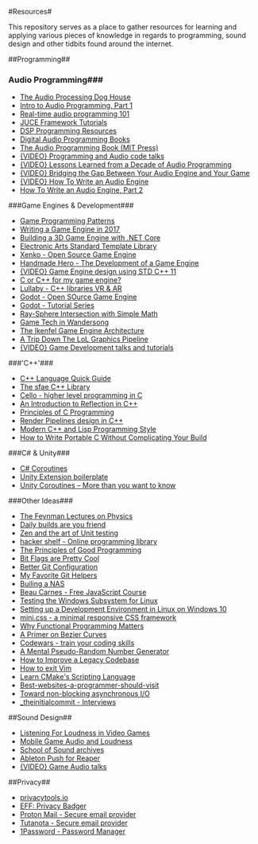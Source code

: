 #Resources#

This repository serves as a place to gather resources for learning and applying various pieces of knowledge in regards to programming, sound design and other tidbits found around the internet.



##Programming##

### Audio Programming###

- [The Audio Processing Dog House](https://www.objc.io/issues/24-audio/audio-dog-house/)
- [Intro to Audio Programming, Part 1](https://blogs.msdn.microsoft.com/dawate/2009/06/22/intro-to-audio-programming-part-1-how-audio-data-is-represented/)
- [Real-time audio programming 101](http://www.rossbencina.com/code/real-time-audio-programming-101-time-waits-for-nothing)
- [JUCE Framework Tutorials](https://www.juce.com/learn/)
- [DSP Programming Resources](http://www.musicdsp.org/links.php)
- [Digital Audio Programming Books](http://www.polyhedric.com/software/amazon/dsp.htm)
- [The Audio Programming Book (MIT Press)](https://mitpress.mit.edu/books/audio-programming-book)
- [{VIDEO} Programming and Audio code talks](https://www.youtube.com/playlist?list=PLqrMQvig3uIu_a6dUIw_fabftEQ-_1kpF)
- [{VIDEO} Lessons Learned from a Decade of Audio Programming](http://www.gdcvault.com/play/1020452/Lessons-Learned-from-a-Decade)
- [{VIDEO} Bridging the Gap Between Your Audio Engine and Your Game](http://www.gdcvault.com/play/1020458/Bridging-the-Gap-Between-Your)
- [{VIDEO} How To Write an Audio Engine](http://www.gdcvault.com/play/1022060/How-to-Write-an-Audio)
- [How To Write an Audio Engine, Part 2](http://www.gdcvault.com/play/1024677/How-to-Write-an-Audio)


###Game Engines & Development###

- [Game Programming Patterns](http://gameprogrammingpatterns.com/)
- [Writing a Game Engine in 2017](http://www.randygaul.net/2017/02/24/writing-a-game-engine-in-2017/)
- [Building a 3D Game Engine with .NET Core](https://mellinoe.wordpress.com/2017/01/18/net-core-game-engine/)
- [Electronic Arts Standard Template Library](https://github.com/electronicarts/EASTL)
- [Xenko - Open Source Game Engine](http://xenko.com/)
- [Handmade Hero - The Development of a Game Engine](https://hero.handmade.network/episodes)
- [{VIDEO} Game Engine design using STD C++ 11](https://www.youtube.com/watch?v=8AjRD6mU96s&app=desktop)
- [C or C++ for my game engine?](http://crafn.kapsi.fi/new_engine.html)
- [Lullaby - C++ libraries VR & AR](https://github.com/google/lullaby)
- [Godot - Open SOurce Game Engine](https://godotengine.org/)
- [Godot - Tutorial Series](http://www.gamefromscratch.com/page/Godot-Game-Engine-tutorial-series.aspx)
- [Ray-Sphere Intersection with Simple Math](http://kylehalladay.com/blog/tutorial/math/2013/12/24/Ray-Sphere-Intersection.html)
- [Game Tech in Wandersong](https://wandersong.tumblr.com/tagged/howto)
- [The Ikenfel Game Engine Architecture](http://ikenfell.com/tools/)
- [A Trip Down The LoL Graphics Pipeline](https://engineering.riotgames.com/news/trip-down-lol-graphics-pipeline)
- [{VIDEO} Game Development talks and tutorials](https://www.youtube.com/playlist?list=PLqrMQvig3uIstqoR0dMYnd5GERnpIOlTx)

###'C++'###

- [C++ Language Quick Guide](https://viptechworld.blogspot.ca/2017/05/cpp-quick-guide-by-vtw.html?m=1)
- [The sfae C++ Library](http://www.drdobbs.com/cpp/the-safe-c-library/214502214)
- [Cello - higher level programming in C](http://libcello.org/)
- [An Introduction to Reflection in C++](http://jackieokay.com/2017/04/13/reflection1.html)
- [Principles of C Programming](https://drewdevault.com/2017/03/15/How-I-learned-to-stop-worrying-and-love-C.html)
- [Render Pipelines design in C++](http://www.marti.works/render-pipelines-desing-in-c/)
- [Modern C++ and Lisp Programming Style](https://chriskohlhepp.wordpress.com/advanced-c-lisp/convergence-of-modern-cplusplus-and-lisp/)
- [How to Write Portable C Without Complicating Your Build](http://nullprogram.com/blog/2017/03/30/)

###C# & Unity###

- [C# Coroutines](https://smellegantcode.wordpress.com/2008/04/09/coroutines-with-ienumerable-and-yield-return/)
- [Unity Extension boilerplate](https://github.com/kinifi/unity-extension-boilerplate)
- [Unity Coroutines – More than you want to know](http://twistedoakstudios.com/blog/Post83_coroutines-more-than-you-want-to-know)

###Other Ideas###

- [The Feynman Lectures on Physics](http://www.feynmanlectures.caltech.edu/)
- [Daily builds are you friend](https://www.joelonsoftware.com/2001/01/27/daily-builds-are-your-friend/)
- [Zen and the art of Unit testing](https://marcin-chwedczuk.github.io/zen-and-the-art-of-unit-testing)
- [hacker shelf - Online programming library](http://hackershelf.com/browse/)
- [The Principles of Good Programming](https://www.artima.com/weblogs/viewpost.jsp?thread=331531)
- [Bit Flags are Pretty Cool](http://kylehalladay.com/blog/2013/04/21/Bit-Flags-Are-Pretty-Cool.html)
- [Better Git Configuration](https://blog.scottnonnenberg.com/better-git-configuration/)
- [My Favorite Git Helpers](https://dev.to/andrew565/my-favorite-git-helpers)
- [Builing a NAS](http://jro.io/nas/)
- [Beau Carnes - Free JavaScript Course](https://medium.freecodecamp.com/my-giant-javascript-basics-course-is-now-live-on-youtube-and-its-100-free-9020a21bbc27)
- [Testing the Windows Subsystem for Linux](https://blogs.msdn.microsoft.com/wsl/2017/04/11/testing-the-windows-subsystem-for-linux/)
- [Setting up a Development Environment in Linux on Windows 10](https://www.hanselman.com/blog/SettingUpAShinyDevelopmentEnvironmentWithinLinuxOnWindows10.aspx)
- [mini.css - a minimal responsive CSS framework](http://minicss.org/index.html)
- [Why Functional Programming Matters](https://hackernoon.com/why-functional-programming-matters-c647f56a7691)
- [A Primer on Bezier Curves](https://pomax.github.io/bezierinfo/#preface)
- [Codewars - train your coding skills](https://www.codewars.com/?language=cpp)
- [A Mental Pseudo-Random Number Generator](http://blog.yunwilliamyu.net/2011/08/14/mindhack-mental-math-pseudo-random-number-generators/)
- [How to Improve a Legacy Codebase](https://jacquesmattheij.com/improving-a-legacy-codebase)
- [How to exit Vim](https://medium.freecodecamp.com/one-out-of-every-20-000-stack-overflow-visitors-is-just-trying-to-exit-vim-5a6b6175e7b6)
- [Learn CMake's Scripting Language](http://preshing.com/20170522/learn-cmakes-scripting-language-in-15-minutes/)
- [Best-websites-a-programmer-should-visit](https://github.com/sdmg15/Best-websites-a-programmer-should-visit)
- [Toward non-blocking asynchronous I/O](https://lwn.net/Articles/724198/)
- [_theinitialcommit - Interviews](https://theinitialcommit.com/)



##Sound Design##

- [Listening For Loudness in Video Games](www.stephenschappler.com/2013/07/26/listening-for-loudness-in-video-games/)
- [Mobile Game Audio and Loudness](http://www.gamasutra.com/blogs/RobBridgett/20150311/225632/Adaptive_Audio_for_Mobile.php)
- [School of Sound archives](http://www.schoolofsound.co.uk/sos/audio-and-video-archives/)
- [Ableton Push for Reaper](http://www.mossgrabers.de/Software/Push/Push.html)
- [{VIDEO} Game Audio talks](https://www.youtube.com/playlist?list=PLqrMQvig3uIv9y7R8E-o2e3SCdzYAhD0g)



##Privacy##

- [privacytools.io](https://privacytoolsio.github.io/privacytools.io/)
- [EFF: Privacy Badger](https://www.eff.org/privacybadger)
- [Proton Mail - Secure email provider](https://protonmail.com/)
- [Tutanota - Secure email provider](https://tutanota.com/)
- [1Password - Password Manager](https://1password.com/)